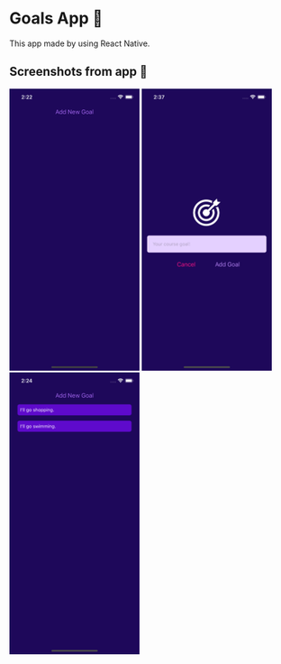 # Goals App 🎯
This app made by using React Native.
## Screenshots from app 📸
<div style="flex-direction:'row';margin:30;">
<img src="./assets/public/screenshot1.png" height="500" />
<img src="./assets/public/screenshot2.png" height="500" />
<img src="./assets/public/screenshot3.png" height="500" />
</div>